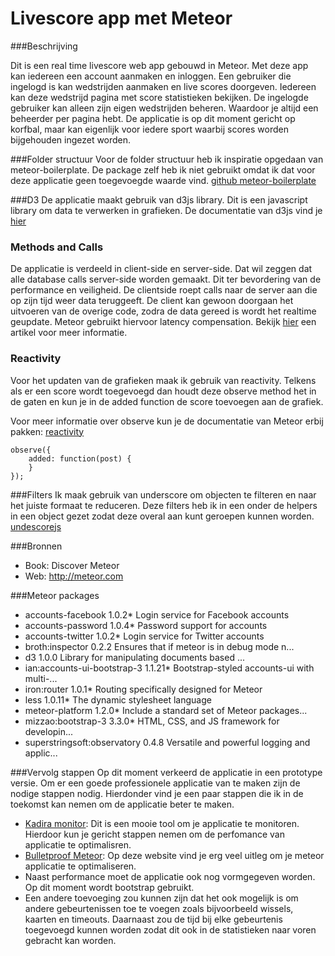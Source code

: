 Livescore app met Meteor
=========
###Beschrijving

Dit is een real time livescore web app gebouwd in Meteor. Met deze app kan iedereen een account aanmaken en inloggen. Een gebruiker die ingelogd is kan wedstrijden aanmaken en live scores doorgeven. Iedereen kan deze wedstrijd pagina met score statistieken bekijken. De ingelogde gebruiker kan alleen zijn eigen wedstrijden beheren. Waardoor je altijd een beheerder per pagina hebt. De applicatie is op dit moment gericht op korfbal, maar kan eigenlijk voor iedere sport waarbij scores worden bijgehouden ingezet worden.

###Folder structuur
Voor de folder structuur heb ik inspiratie opgedaan van meteor-boilerplate. De package zelf heb ik niet gebruikt omdat ik dat voor deze applicatie geen toegevoegde waarde vind. 
[github meteor-boilerplate](https://github.com/matteodem/meteor-boilerplate)

###D3
De applicatie maakt gebruik van d3js library. Dit is een javascript library om data te verwerken in grafieken. 
De documentatie van d3js vind je [hier](https://github.com/mbostock/d3/wiki)

### Methods and Calls
De applicatie is verdeeld in client-side en server-side. Dat wil zeggen dat alle database calls server-side worden gemaakt. 
Dit ter bevordering van de performance en veiligheid. De clientside roept calls naar de server aan die op zijn tijd weer data teruggeeft. De client kan gewoon doorgaan het uitvoeren van de overige code, zodra de data gereed is wordt het realtime geupdate. Meteor gebruikt hiervoor latency compensation. Bekijk [hier](https://meteorhacks.com/introduction-to-latency-compensation.html) een artikel voor meer informatie.

### Reactivity
Voor het updaten van de grafieken maak ik gebruik van reactivity. Telkens als er een score wordt toegevoegd dan houdt deze observe method het in de gaten en kun je in de added function de score toevoegen aan de grafiek. 

Voor meer informatie over observe kun je de documentatie van Meteor erbij pakken: [reactivity](http://docs.meteor.com/#/full/observe)
```
observe({
	added: function(post) {
	}
});
```

###Filters
Ik maak gebruik van underscore om objecten te filteren en naar het juiste formaat te reduceren. Deze filters heb ik in een onder de helpers in een object gezet zodat deze overal aan kunt geroepen kunnen worden. [undescorejs](http://underscorejs.org/) 

###Bronnen
* Book: Discover Meteor
* Web: http://meteor.com

###Meteor packages

* accounts-facebook            1.0.2* Login service for Facebook accounts
* accounts-password            1.0.4* Password support for accounts
* accounts-twitter             1.0.2* Login service for Twitter accounts
* broth:inspector              0.2.2  Ensures that if meteor is in debug mode n...
* d3                           1.0.0  Library for manipulating documents based ...
* ian:accounts-ui-bootstrap-3  1.1.21* Bootstrap-styled accounts-ui with multi-...
* iron:router                  1.0.1* Routing specifically designed for Meteor
* less                         1.0.11* The dynamic stylesheet language
* meteor-platform              1.2.0* Include a standard set of Meteor packages...
* mizzao:bootstrap-3           3.3.0* HTML, CSS, and JS framework for developin...
* superstringsoft:observatory  0.4.8  Versatile and powerful logging and applic...

###Vervolg stappen
Op dit moment verkeerd de applicatie in een prototype versie. Om er een goede professionele applicatie van te maken zijn de nodige stappen nodig. Hierdonder vind je een paar stappen die ik in de toekomst kan nemen om de applicatie beter te maken. 
* [Kadira monitor](https://ui.kadira.io/sign-in): Dit is een mooie tool om je applicatie te monitoren. Hierdoor kun je gericht stappen nemen om de perfomance van applicatie te optimalisren.
* [Bulletproof Meteor](https://bulletproofmeteor.com/basics/introduction): Op deze website vind je erg veel uitleg om je meteor applicatie te optimaliseren. 
* Naast performance moet de applicatie ook nog vormgegeven worden. Op dit moment wordt bootstrap gebruikt. 
* Een andere toevoeging zou kunnen zijn dat het ook mogelijk is om andere gebeurtenissen toe te voegen zoals bijvoorbeeld wissels, kaarten en timeouts. Daarnaast zou de tijd bij elke gebeurtenis toegevoegd kunnen worden zodat dit ook in de statistieken naar voren gebracht kan worden.
